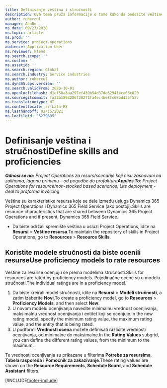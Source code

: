 ```yaml
---
title: Definisanje veština i stručnosti
description: Ova tema pruža informacije o tome kako da podesite veštine i modele stručnosti za ocenu resursa.
author: ruhercul
manager: AnnBe
ms.date: 09/23/2020
ms.topic: article
ms.prod: ''
ms.service: project-operations
audience: Application User
ms.reviewer: kfend
ms.search.scope: ''
ms.custom: ''
ms.assetid: ''
ms.search.region: Global
ms.search.industry: Service industries
ms.author: ruhercul
ms.dyn365.ops.version: ''
ms.search.validFrom: 2020-10-01
ms.openlocfilehash: d1ef50a3aa297ef439b54d37de629414ca66c820
ms.sourcegitcommit: fa32b1893286f20271fa4ec4be8fc68bd135f53c
ms.translationtype: HT
ms.contentlocale: sr-Latn-RS
ms.lasthandoff: 02/15/2021
ms.locfileid: "5279695"
---
```

# <a name="define-skills-and-proficiencies"></a><span data-ttu-id="564ef-103">Definisanje veština i stručnosti</span><span class="sxs-lookup"><span data-stu-id="564ef-103">Define skills and proficiencies</span></span>

<span data-ttu-id="564ef-104">_**Odnosi se na:** Project Operations za resurs/scenarije koji nisu zasnovani na zalihama, laganu primenu – od pogodbe do profakture_</span><span class="sxs-lookup"><span data-stu-id="564ef-104">_**Applies To:** Project Operations for resource/non-stocked based scenarios, Lite deployment - deal to proforma invoicing_</span></span>

<span data-ttu-id="564ef-105">Veštine su karakteristike resursa koje se dele između usluga Dynamics 365 Project Operations i Dynamics 365 Field Service (ako postoji).</span><span class="sxs-lookup"><span data-stu-id="564ef-105">Skills are resource characteristics that are shared between Dynamics 365 Project Operations and if present, Dynamics 365 Field Service.</span></span> 

- <span data-ttu-id="564ef-106">Da biste održali spremište veština u usluzi Project Operations, idite na **Resursi** \> **Veštine resursa**.</span><span class="sxs-lookup"><span data-stu-id="564ef-106">To maintain the repository of skills in Project Operations, go to **Resources** \> **Resource Skills**.</span></span> 

## <a name="use-proficiency-models-to-rate-resources"></a><span data-ttu-id="564ef-107">Koristite modele stručnosti da biste ocenili resurse</span><span class="sxs-lookup"><span data-stu-id="564ef-107">Use proficiency models to rate resources</span></span>

<span data-ttu-id="564ef-108">Veštine za resurse ocenjuju se prema modelima stručnosti.</span><span class="sxs-lookup"><span data-stu-id="564ef-108">Skills for resources are rated by proficiency models.</span></span> <span data-ttu-id="564ef-109">Pojedinačne ocene su u modelu stručnosti.</span><span class="sxs-lookup"><span data-stu-id="564ef-109">The individual ratings are in a proficiency model.</span></span> 

1. <span data-ttu-id="564ef-110">Da biste kreirali model stručnosti, idite na **Resursi** \> **Modeli stručnosti**, a zatim izaberite **Novi**.</span><span class="sxs-lookup"><span data-stu-id="564ef-110">To create a proficiency model, go to **Resources** \> **Proficiency Models**, and then select **New**.</span></span>
2. <span data-ttu-id="564ef-111">U novom modelu ocenjivanja navedite minimalnu vrednost ocenjivanja, maksimalnu vrednost ocenjivanja i entitet koji se ocenjuje.</span><span class="sxs-lookup"><span data-stu-id="564ef-111">In the new rating model, specify the minimum rating value, the maximum rating value, and the entity that is being rated.</span></span>
3. <span data-ttu-id="564ef-112">U podformi **Vrednosti ocena** možete definisati različite vrednosti ocenjivanja, od minimalne do maksimalne.</span><span class="sxs-lookup"><span data-stu-id="564ef-112">In the **Rating Values** subgrid, you can define the different rating values, from the minimum to the maximum.</span></span>


<span data-ttu-id="564ef-113">Te vrednosti ocenjivanja su prikazane u filterima **Potrebe za resursima**, **Tabela rasporeda** i **Pomoćnik za zakazivanje**.</span><span class="sxs-lookup"><span data-stu-id="564ef-113">These rating values are shown on the **Resource Requirements**, **Schedule Board**, and **Schedule Assistant** filters.</span></span>


[!INCLUDE[footer-include](../includes/footer-banner.md)]